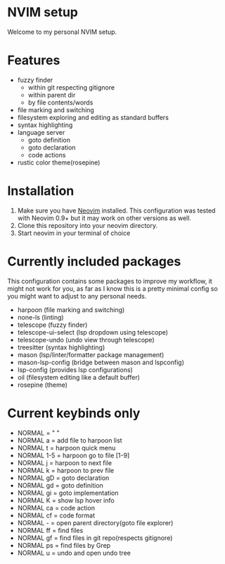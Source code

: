 # NVIM setup
Welcome to my personal NVIM setup.

# Features
- fuzzy finder
    - within git respecting gitignore
    - within parent dir
    - by file contents/words
- file marking and switching
- filesystem exploring and editing as standard buffers
- syntax highlighting
- language server
    - goto definition
    - goto declaration
    - code actions
- rustic color theme(rosepine)

# Installation
1. Make sure you have [Neovim](https://neovim.io/) installed. This configuration was tested with Neovim 0.9+ but it may work on other versions as well.
2. Clone this repository into your neovim directory.
3. Start neovim in your terminal of choice

# Currently included packages
This configuration contains some packages to improve my workflow, it might not work for you, as far as I know this is a 
pretty minimal config so you might want to adjust to any personal needs.
- harpoon (file marking and switching)
- none-ls (linting)
- telescope (fuzzy finder)
- telescope-ui-select (lsp dropdown using telescope)
- telescope-undo (undo view through telescope)
- treesitter (syntax highlighting)
- mason (lsp/linter/formatter package management)
- mason-lsp-config (bridge between mason and lspconfig)
- lsp-config (provides lsp configurations)
- oil (filesystem editing like a default buffer)
- rosepine (theme)

# Current keybinds only
- NORMAL <leader> = " "
- NORMAL <leader>a = add file to harpoon list
- NORMAL <leader>t = harpoon quick menu
- NORMAL <leader>1-5 = harpoon go to file [1-9]
- NORMAL <leader>j = harpoon to next file
- NORMAL <leader>k = harpoon to prev file
- NORMAL gD = goto declaration
- NORMAL gd = goto definition
- NORMAL gi = goto implementation
- NORMAL K = show lsp hover info
- NORMAL <leader>ca = code action
- NORMAL <leader>cf = code format
- NORMAL <leader>- = open parent directory(goto file explorer)
- NORMAL <leader>ff = find files
- NORMAL <leader>gf = find files in git repo(respects gitignore)
- NORMAL <leader>ps = find files by Grep
- NORMAL <leader>u = undo and open undo tree

